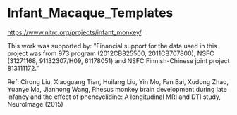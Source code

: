 # Infant_Macaque_Templates
https://www.nitrc.org/projects/infant_monkey/


This work was supported by:
"Financial support for the data used in this project was from 973 program (2012CB825500, 2011CB707800), NSFC (31271168, 91132307/H09, 61178051) and NSFC Finnish-Chinese joint project 813111172."

Ref:
Cirong Liu, Xiaoguang Tian, Huilang Liu, Yin Mo, Fan Bai, Xudong Zhao, Yuanye Ma, Jianhong Wang, Rhesus monkey brain development during late infancy and the effect of phencyclidine: A longitudinal MRI and DTI study, NeuroImage (2015)
